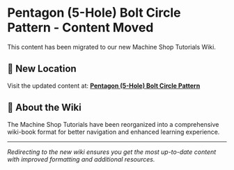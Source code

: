# Pentagon (5-Hole) Bolt Circle Pattern - Content Moved

This content has been migrated to our new Machine Shop Tutorials Wiki.

## 📍 New Location

Visit the updated content at:
**[Pentagon (5-Hole) Bolt Circle Pattern](https://jonilsson.github.io/machine-shop-tutorials/bolt_circles/5_hole_pattern/)**

## 🔧 About the Wiki

The Machine Shop Tutorials have been reorganized into a comprehensive
wiki-book format for better navigation and enhanced learning experience.

---

*Redirecting to the new wiki ensures you get the most up-to-date content
with improved formatting and additional resources.*
